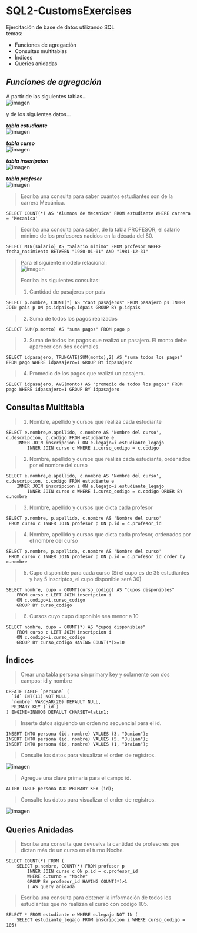 # SQL2-CustomsExercises

Ejercitación de base de datos utilizando SQL  
temas: 
- Funciones de agregación
- Consultas multitablas
- Índices
- Queries anidadas

## ***Funciones de agregación***
A partir de las siguientes tablas...  
![imagen](https://user-images.githubusercontent.com/65373208/143155914-3d0c3b99-b30f-41c5-994d-471188043b91.png)  

y de los siguientes datos...

***tabla estudiante***  
![imagen](https://user-images.githubusercontent.com/65373208/143157315-20084240-59b0-4523-8a42-6c118e9c6aac.png)

***tabla curso***  
![imagen](https://user-images.githubusercontent.com/65373208/143157450-563de471-a79e-42d4-a073-a7d92b513435.png)

***tabla inscripcion***  
![imagen](https://user-images.githubusercontent.com/65373208/143157492-c86e45b2-cae7-46c9-b660-d1b8aa874219.png)

***tabla profesor***  
![imagen](https://user-images.githubusercontent.com/65373208/143157613-3cadc296-fad2-443f-92e0-9295d6715bc8.png)

> Escriba una consulta para saber cuántos estudiantes son de la carrera Mecánica.
```
SELECT COUNT(*) AS 'Alumnos de Mecanica' FROM estudiante WHERE carrera = 'Mecanica'
```

> Escriba una consulta para saber, de la tabla PROFESOR, el salario mínimo de los profesores nacidos en la década del 80.
```
SELECT MIN(salario) AS "Salario mínimo" FROM profesor WHERE fecha_nacimiento BETWEEN "1980-01-01" AND "1981-12-31"
```

>Para el siguiente modelo relacional:  
>![imagen](https://user-images.githubusercontent.com/65373208/143159916-593cc6aa-7596-422a-a662-c9f865266aa3.png)
>
> Escriba las siguientes consultas:
> 1. Cantidad de pasajeros por país
```
SELECT p.nombre, COUNT(*) AS "cant pasajeros" FROM pasajero ps INNER JOIN pais p ON ps.idpais=p.idpais GROUP BY p.idpais
```
> 2. Suma de todos los pagos realizados
```
SELECT SUM(p.monto) AS "suma pagos" FROM pago p
```
> 3. Suma de todos los pagos que realizó un pasajero. El monto debe aparecer con dos decimales.
```
SELECT idpasajero, TRUNCATE(SUM(monto),2) AS "suma todos los pagos" FROM pago WHERE idpasajero=1 GROUP BY idpasajero
```
> 4. Promedio de los pagos que realizó un pasajero.
```
SELECT idpasajero, AVG(monto) AS "promedio de todos los pagos" FROM pago WHERE idpasajero=1 GROUP BY idpasajero
```
## Consultas Multitabla

> 1. Nombre, apellido y cursos que realiza cada estudiante  
```
SELECT e.nombre,e.apellido, c.nombre AS 'Nombre del curso', c.descripcion, c.codigo FROM estudiante e 
	INNER JOIN inscripcion i ON e.legajo=i.estudiante_legajo
		INNER JOIN curso c WHERE i.curso_codigo = c.codigo
```
> 2. Nombre, apellido y cursos que realiza cada estudiante, ordenados por el nombre del curso  
```
SELECT e.nombre,e.apellido, c.nombre AS 'Nombre del curso', c.descripcion, c.codigo FROM estudiante e 
	INNER JOIN inscripcion i ON e.legajo=i.estudiante_legajo
		INNER JOIN curso c WHERE i.curso_codigo = c.codigo ORDER BY c.nombre
```
> 3. Nombre, apellido y cursos que dicta cada profesor  
```
SELECT p.nombre, p.apellido, c.nombre AS 'Nombre del curso'
 FROM curso c INNER JOIN profesor p ON p.id = c.profesor_id
```
> 4. Nombre, apellido y cursos que dicta cada profesor, ordenados por el nombre del curso  
```
SELECT p.nombre, p.apellido, c.nombre AS 'Nombre del curso'
 FROM curso c INNER JOIN profesor p ON p.id = c.profesor_id order by c.nombre
```
> 5. Cupo disponible para cada curso (Si el cupo es de 35 estudiantes y hay 5 inscriptos, el cupo disponible será 30)  
```
SELECT nombre, cupo - COUNT(curso_codigo) AS "cupos disponibles" 
	FROM curso c LEFT JOIN inscripcion i 
	ON c.codigo=i.curso_codigo
	GROUP BY curso_codigo
```
> 6. Cursos cuyo cupo disponible sea menor a 10
```
SELECT nombre, cupo - COUNT(*) AS "cupos disponibles" 
	FROM curso c LEFT JOIN inscripcion i 
	ON c.codigo=i.curso_codigo
	GROUP BY curso_codigo HAVING COUNT(*)>=10
```

## Índices

> Crear una tabla persona sin primary key y solamente con dos campos: id y nombre
```
CREATE TABLE `persona` (
  `id` INT(11) NOT NULL,
  `nombre` VARCHAR(20) DEFAULT NULL,
  PRIMARY KEY (`id`)
) ENGINE=INNODB DEFAULT CHARSET=latin1;
```
> Inserte datos siguiendo un orden no secuencial para el id.
```
INSERT INTO persona (id, nombre) VALUES (3, "Damian");
INSERT INTO persona (id, nombre) VALUES (5, "Julian");
INSERT INTO persona (id, nombre) VALUES (1, "Braian");
```
> Consulte los datos para visualizar el orden de registros.  

![imagen](https://user-images.githubusercontent.com/65373208/143690397-250d4854-487a-40b2-8488-82604677a4bb.png)  

> Agregue una clave primaria para el campo id.
```
ALTER TABLE persona ADD PRIMARY KEY (id);
```
> Consulte los datos para visualizar el orden de registros.
  
![imagen](https://user-images.githubusercontent.com/65373208/143690377-21a4b6ad-c2a2-437b-b4b8-039197779880.png)


## Queries Anidadas

> Escriba una consulta que devuelva la cantidad de profesores que dictan más de un curso en el turno Noche.
```
SELECT COUNT(*) FROM (
	SELECT p.nombre, COUNT(*) FROM profesor p 
		INNER JOIN curso c ON p.id = c.profesor_id 
		WHERE c.turno = "Noche"
		GROUP BY profesor_id HAVING COUNT(*)>1
		) AS query_anidada
```
> Escriba una consulta para obtener la información de todos los estudiantes que no realizan el curso con código 105.
```
SELECT * FROM estudiante e WHERE e.legajo NOT IN (
	SELECT estudiante_legajo FROM inscripcion i WHERE curso_codigo = 105)
```
